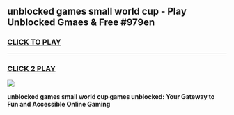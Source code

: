 
## unblocked games small world cup - Play Unblocked Gmaes & Free #979en
<h3>
<a href="https://news.freeplayer.one?title=unblocked_games_small_world_cup&ref=03M">CLICK TO PLAY</a></h3>
<hr>

<h3>
<a href="https://news.freeplayer.one?title=unblocked_games_small_world_cup&ref=03M">CLICK 2 PLAY</a>
  
</h3>

<a href="https://news.freeplayer.one?title=unblocked_games_small_world_cup&ref=03M"><img src="https://clearcache.store/games.png"></a>


**unblocked games small world cup games unblocked: Your Gateway to Fun and Accessible Online Gaming**
